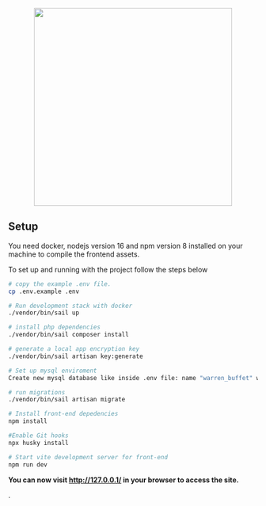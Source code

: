 <p align="center"><a href="https://laravel.com" target="_blank"><img src="https://raw.githubusercontent.com/laravel/art/master/logo-lockup/5%20SVG/2%20CMYK/1%20Full%20Color/laravel-logolockup-cmyk-red.svg" width="400"></a></p>

## Setup

You need docker, nodejs version 16 and npm version 8 installed on your machine to compile the frontend assets.

To set up and running with the project follow the steps below

```bash
# copy the example .env file.
cp .env.example .env

# Run development stack with docker
./vendor/bin/sail up

# install php dependencies
./vendor/bin/sail composer install

# generate a local app encryption key
./vendor/bin/sail artisan key:generate

# Set up mysql enviroment
Create new mysql database like inside .env file: name "warren_buffet" with user "root" password "password"

# run migrations
./vendor/bin/sail artisan migrate

# Install front-end depedencies
npm install

#Enable Git hooks
npx husky install

# Start vite development server for front-end
npm run dev
```

**You can now visit http://127.0.0.1/ in your browser to access the site.**

.
